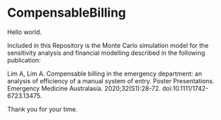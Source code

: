 # CompensableBilling

Hello world.

Included in this Repository is the Monte Carlo simulation model for the sensitivity analysis and financial modelling described in the following publication:

Lim A, Lim A. Compensable billing in the emergency department: an analysis of efficiency of a manual system of entry. Poster Presentations. Emergency Medicine Australasia. 2020;32(S1):28-72. doi:10.1111/1742-6723.13475.

Thank you for your time.
